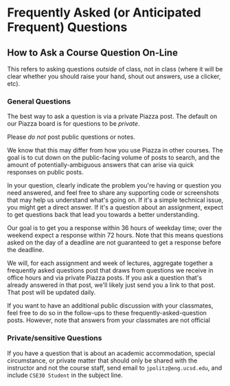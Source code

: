 # Frequently Asked (or Anticipated Frequent) Questions

## How to Ask a Course Question On-Line

This refers to asking questions _outside_ of class, not in class (where it will be clear whether you should raise your hand, shout out answers, use a clicker, etc).

### General Questions

The best way to ask a question is via a private Piazza post. The default on our Piazza board is for questions to be _private_.

Please _do not_ post public questions or notes.

We know that this may differ from how you use Piazza in other courses. The goal is to cut down on the public-facing volume of posts to search, and the amount of potentially-ambiguous answers that can arise via quick responses on public posts.

In your question, clearly indicate the problem you're having or question you need answered, and feel free to share any supporting code or screenshots that may help us understand what's going on. If it's a simple technical issue, you might get a direct answer. If it's a question about an assignment, expect to get questions back that lead you towards a better understanding.

Our goal is to get you a response within 36 hours of weekday time; over the weekend expect a response within 72 hours. Note that this means questions asked on the day of a deadline are not guaranteed to get a response before the deadline.

We will, for each assignment and week of lectures, aggregate together a frequently asked questions post that draws from questions we receive in office hours and via private Piazza posts. If you ask a question that's already answered in that post, we'll likely just send you a link to that post. That post will be updated daily.

If you want to have an additional public discussion with your classmates, feel free to do so in the follow-ups to these frequently-asked-question posts. However, note that answers from your classmates are not official

### Private/sensitive Questions

If you have a question that is about an academic accommodation, special circumstance, or private matter that should only be shared with the instructor and not the course staff, send email to `jpolitz@eng.ucsd.edu`, and include `CSE30 Student` in the subject line.

